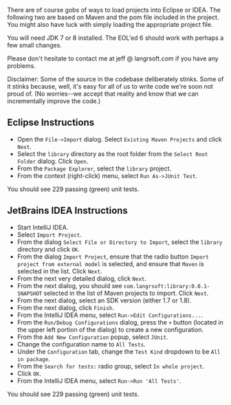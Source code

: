 There are of course gobs of ways to load projects into Eclipse or IDEA. The following two are based on Maven and the pom file included in the project. You might also have luck with simply loading the appropriate project file.

You will need JDK 7 or 8 installed. The EOL'ed 6 should work with perhaps a few small changes.

Please don't hesitate to contact me at jeff @ langrsoft.com if you have any problems.

Disclaimer: Some of the source in the codebase deliberately stinks. Some of it stinks because, well, it's easy for all of us to write code we're soon not proud of. (No worries--we accept that reality and know that we can incrementally improve the code.)

Eclipse Instructions
---

* Open the `File->Import` dialog. Select `Existing Maven Projects` and click `Next`.
* Select the `library` directory as the root folder from the `Select Root Folder` dialog. Click `Open`.
* From the `Package Explorer`, select the `library` project.
* From the context (right-click) menu, select `Run As->JUnit Test`.

You should see 229 passing (green) unit tests.

JetBrains IDEA Instructions
---

* Start IntelliJ IDEA.
* Select `Import Project`.
* From the dialog `Select File or Directory to Import`, select the `library` directory and click `OK`.
* From the dialog `Import Project`, ensure that the radio button `Import project from external model` is selected, and ensure that `Maven` is selected in the list. Click `Next`.
* From the next very detailed dialog, click `Next`.
* From the next dialog, you should see `com.langrsoft:library:0.0.1-SNAPSHOT` selected in the list of Maven projects to import. Click `Next`.
* From the next dialog, select an SDK version (either 1.7 or 1.8).
* From the next dialog, click `Finish`.
* From the IntelliJ IDEA menu, select `Run->Edit Configurations...`.
* From the `Run/Debug Configurations` dialog, press the `+` button (located in the upper left portion of the dialog) to create a new configuration.
* From the `Add New Configuration` popup, select `JUnit`.
* Change the configuration name to `All Tests`.
* Under the `Configuration` tab, change the `Test Kind` dropdown to be `All in package`.
* From the `Search for tests:` radio group, select `In whole project`.
* Click `OK`.
* From the IntelliJ IDEA menu, select `Run->Run 'All Tests'`.

You should see 229 passing (green) unit tests.
